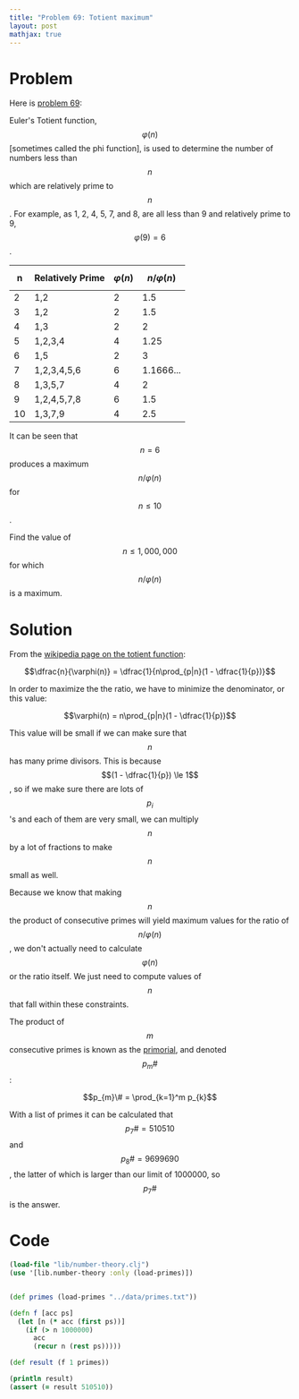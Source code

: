 ```yaml
---
title: "Problem 69: Totient maximum"
layout: post
mathjax: true
---
```


# Problem
Here is [problem 69](https://projecteuler.net/problem=69):

Euler's Totient function, $$\varphi(n)$$ [sometimes called the phi function], is used to determine the number of numbers less than $$n$$ which are relatively prime to $$n$$. For example, as 1, 2, 4, 5, 7, and 8, are all less than 9 and relatively prime to 9, $$\varphi(9)=6$$.

|n  |Relatively Prime|$$\varphi(n)$$|$$n/\varphi(n)$$|
|---|----------------|--------------|----------------|
|2  |1,2             |2             |1.5             |
|3  |1,2             |2             |1.5             |
|4  |1,3             |2             |2               |
|5  |1,2,3,4         |4             |1.25            |
|6  |1,5             |2             |3               |
|7  |1,2,3,4,5,6     |6             |1.1666...       |
|8  |1,3,5,7         |4             |2               |
|9  |1,2,4,5,7,8     |6             |1.5             |
|10 |1,3,7,9         |4             |2.5             |

It can be seen that $$n=6$$ produces a maximum $$n/\varphi(n)$$ for $$n \leq 10$$.

Find the value of $$n \leq 1,000,000$$ for which $$n/\varphi(n)$$ is a maximum.

# Solution
From the [wikipedia page on the totient function](https://en.wikipedia.org/wiki/Euler%27s_totient_function):

$$\dfrac{n}{\varphi(n)} = \dfrac{1}{n\prod_{p|n}(1 - \dfrac{1}{p})}$$

In order to maximize the the ratio, we have to minimize the denominator, or this value:

$$\varphi(n) = n\prod_{p|n}(1 - \dfrac{1}{p})$$

This value will be small if we can make sure that $$n$$ has many prime divisors.  This is because $$(1 - \dfrac{1}{p}) \le 1$$, so if we make sure there are lots of $$p_{i}$$'s and each of them are very small, we can multiply $$n$$ by a lot of fractions to make $$n$$ small as well.

Because we know that making $$n$$ the product of consecutive primes will yield maximum values for the ratio of $$n/\varphi(n)$$, we don't actually need to calculate $$\varphi(n)$$ or the ratio itself.  We just need to compute values of $$n$$ that fall within these constraints.

The product of $$m$$ consecutive primes is known as the [primorial](http://en.wikipedia.org/wiki/Primorial), and denoted $$p_{m}\#$$:

$$p_{m}\# = \prod_{k=1}^m p_{k}$$

With a list of primes it can be calculated that $$p_{7}\# = 510510$$ and $$p_{8}\# = 9699690$$, the latter of which is larger than our limit of 1000000, so $$p_{7}\#$$ is the answer.

# Code
```clojure
(load-file "lib/number-theory.clj")
(use '[lib.number-theory :only (load-primes)])


(def primes (load-primes "../data/primes.txt"))

(defn f [acc ps]
  (let [n (* acc (first ps))]
    (if (> n 1000000)
      acc
      (recur n (rest ps)))))

(def result (f 1 primes))

(println result)
(assert (= result 510510))
```
